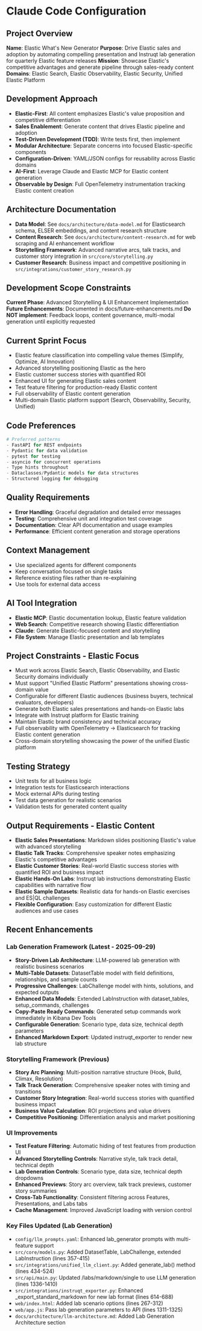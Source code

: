 # Claude Code Configuration

## Project Overview
**Name**: Elastic What's New Generator
**Purpose**: Drive Elastic sales and adoption by automating compelling presentation and Instruqt lab generation for quarterly Elastic feature releases
**Mission**: Showcase Elastic's competitive advantages and generate pipeline through sales-ready content
**Domains**: Elastic Search, Elastic Observability, Elastic Security, Unified Elastic Platform

## Development Approach
- **Elastic-First**: All content emphasizes Elastic's value proposition and competitive differentiation
- **Sales Enablement**: Generate content that drives Elastic pipeline and adoption
- **Test-Driven Development (TDD)**: Write tests first, then implement
- **Modular Architecture**: Separate concerns into focused Elastic-specific components
- **Configuration-Driven**: YAML/JSON configs for reusability across Elastic domains
- **AI-First**: Leverage Claude and Elastic MCP for Elastic content generation
- **Observable by Design**: Full OpenTelemetry instrumentation tracking Elastic content creation

## Architecture Documentation
- **Data Model**: See `docs/architecture/data-model.md` for Elasticsearch schema, ELSER embeddings, and content research structure
- **Content Research**: See `docs/architecture/content-research.md` for web scraping and AI enhancement workflow
- **Storytelling Framework**: Advanced narrative arcs, talk tracks, and customer story integration in `src/core/storytelling.py`
- **Customer Research**: Business impact and competitive positioning in `src/integrations/customer_story_research.py`

## Development Scope Constraints
**Current Phase**: Advanced Storytelling & UI Enhancement Implementation
**Future Enhancements**: Documented in docs/future-enhancements.md
**Do NOT implement**: Feedback loops, content governance, multi-modal generation until explicitly requested

## Current Sprint Focus
- Elastic feature classification into compelling value themes (Simplify, Optimize, AI Innovation)
- Advanced storytelling positioning Elastic as the hero
- Elastic customer success stories with quantified ROI
- Enhanced UI for generating Elastic sales content
- Test feature filtering for production-ready Elastic content
- Full observability of Elastic content generation
- Multi-domain Elastic platform support (Search, Observability, Security, Unified)

## Code Preferences
```python
# Preferred patterns
- FastAPI for REST endpoints
- Pydantic for data validation
- pytest for testing
- asyncio for concurrent operations
- Type hints throughout
- Dataclasses/Pydantic models for data structures
- Structured logging for debugging
```

## Quality Requirements
- **Error Handling**: Graceful degradation and detailed error messages
- **Testing**: Comprehensive unit and integration test coverage
- **Documentation**: Clear API documentation and usage examples
- **Performance**: Efficient content generation and storage operations

## Context Management
- Use specialized agents for different components
- Keep conversation focused on single tasks
- Reference existing files rather than re-explaining
- Use tools for external data access

## AI Tool Integration
- **Elastic MCP**: Elastic documentation lookup, Elastic feature validation
- **Web Search**: Competitive research showing Elastic differentiation
- **Claude**: Generate Elastic-focused content and storytelling
- **File System**: Manage Elastic presentation and lab templates

## Project Constraints - Elastic Focus
- Must work across Elastic Search, Elastic Observability, and Elastic Security domains individually
- Must support "Unified Elastic Platform" presentations showing cross-domain value
- Configurable for different Elastic audiences (business buyers, technical evaluators, developers)
- Generate both Elastic sales presentations and hands-on Elastic labs
- Integrate with Instruqt platform for Elastic training
- Maintain Elastic brand consistency and technical accuracy
- Full observability with OpenTelemetry → Elasticsearch for tracking Elastic content generation
- Cross-domain storytelling showcasing the power of the unified Elastic platform

## Testing Strategy
- Unit tests for all business logic
- Integration tests for Elasticsearch interactions
- Mock external APIs during testing
- Test data generation for realistic scenarios
- Validation tests for generated content quality

## Output Requirements - Elastic Content
- **Elastic Sales Presentations**: Markdown slides positioning Elastic's value with advanced storytelling
- **Elastic Talk Tracks**: Comprehensive speaker notes emphasizing Elastic's competitive advantages
- **Elastic Customer Stories**: Real-world Elastic success stories with quantified ROI and business impact
- **Elastic Hands-On Labs**: Instruqt lab instructions demonstrating Elastic capabilities with narrative flow
- **Elastic Sample Datasets**: Realistic data for hands-on Elastic exercises and ES|QL challenges
- **Flexible Configuration**: Easy customization for different Elastic audiences and use cases

## Recent Enhancements

### Lab Generation Framework (Latest - 2025-09-29)
- **Story-Driven Lab Architecture**: LLM-powered lab generation with realistic business scenarios
- **Multi-Table Datasets**: DatasetTable model with field definitions, relationships, and sample counts
- **Progressive Challenges**: LabChallenge model with hints, solutions, and expected outputs
- **Enhanced Data Models**: Extended LabInstruction with dataset_tables, setup_commands, challenges
- **Copy-Paste Ready Commands**: Generated setup commands work immediately in Kibana Dev Tools
- **Configurable Generation**: Scenario type, data size, technical depth parameters
- **Enhanced Markdown Export**: Updated instruqt_exporter to render new lab structure

### Storytelling Framework (Previous)
- **Story Arc Planning**: Multi-position narrative structure (Hook, Build, Climax, Resolution)
- **Talk Track Generation**: Comprehensive speaker notes with timing and transitions
- **Customer Story Integration**: Real-world success stories with quantified business impact
- **Business Value Calculation**: ROI projections and value drivers
- **Competitive Positioning**: Differentiation analysis and market positioning

### UI Improvements
- **Test Feature Filtering**: Automatic hiding of test features from production UI
- **Advanced Storytelling Controls**: Narrative style, talk track detail, technical depth
- **Lab Generation Controls**: Scenario type, data size, technical depth dropdowns
- **Enhanced Previews**: Story arc overview, talk track previews, customer story summaries
- **Cross-Tab Functionality**: Consistent filtering across Features, Presentations, and Labs tabs
- **Cache Management**: Improved JavaScript loading with version control

### Key Files Updated (Lab Generation)
- `config/llm_prompts.yaml`: Enhanced lab_generator prompts with multi-feature support
- `src/core/models.py`: Added DatasetTable, LabChallenge, extended LabInstruction (lines 357-415)
- `src/integrations/unified_llm_client.py`: Added generate_lab() method (lines 434-524)
- `src/api/main.py`: Updated /labs/markdown/single to use LLM generation (lines 1336-1410)
- `src/integrations/instruqt_exporter.py`: Enhanced _export_standard_markdown for new lab format (lines 614-688)
- `web/index.html`: Added lab scenario options (lines 267-312)
- `web/app.js`: Pass lab generation parameters to API (lines 1311-1325)
- `docs/architecture/llm-architecture.md`: Added Lab Generation Architecture section